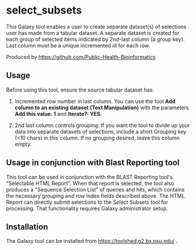 # select_subsets

This Galaxy tool enables a user to create separate dataset(s) of selections user has made from a tabular dataset.  A separate dataset is created for each group of selected items indicated by 2nd-last column (a group key).  Last column must be a unique incremented id for each row.

Produced by https://github.com/Public-Health-Bioinformatics

## Usage

Before using this tool, ensure the source tabular dataset has:

1) Incremented row number in last column.  You can use the tool **Add column to an existing dataset (Text Manipulation)** with the parameters **Add this value: 1** and **Iterate?: YES**.

2) 2nd last column controls grouping:  If you want the tool to divide up your data into separate datasets of selections, include a short Grouping key (&lt;10 chars) in this column.  If no grouping desired, leave this column empty. 

## Usage in conjunction with Blast Reporting tool

This tool can be used in conjunction with the BLAST Reporting tool's "Selectable HTML Report".  When that report is selected, the tool also produces a "Sequence Selection List" of queries and hits, which contains the necessary grouping and row index fields described above.  The HTML Report can directly submit selections to the Select Subsets tool for processing.  That functionality requires Galaxy administrator setup.

## Installation

The Galaxy tool can be installed from https://toolshed.g2.bx.psu.edu/ .


